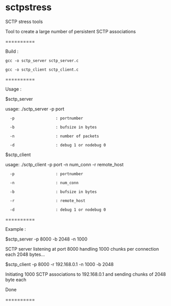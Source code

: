 sctpstress
==========

SCTP stress tools

Tool to create a large number of persistent SCTP associations

==========

Build :

	gcc -o sctp_server sctp_server.c
	
	gcc -o sctp_client sctp_client.c

==========

Usage :

$sctp_server 

usage: ./sctp_server -p port 

      -p                  : portnumber
      
      -b                  : bufsize in bytes
      
      -n                  : number of packets
      
      -d                  : debug 1 or nodebug 0
      

$sctp_client 

usage: ./sctp_client -p port -n num_conn -r remote_host 

      -p                  : portnumber
      
      -n                  : num_conn
      
      -b                  : bufsize in bytes
      
      -r                  : remote_host
      
      -d                  : debug 1 or nodebug 0
      

==========

Example :

$sctp_server  -p 8000 -b 2048 -n 1000 

SCTP server listening at port 8000 handling 1000 chunks per connection each 2048 bytes...


$sctp_client -p 8000 -r 192.168.0.1 -n 1000 -b 2048 

Initiating 1000 SCTP associations to 192.168.0.1 and sending chunks of 2048 byte each

Done

==========
